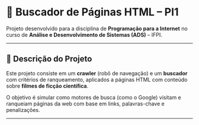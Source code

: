 # 🧠 Buscador de Páginas HTML – PI1

Projeto desenvolvido para a disciplina de **Programação para a Internet** no curso de **Análise e Desenvolvimento de Sistemas (ADS)** – IFPI.

---

## 📄 Descrição do Projeto

Este projeto consiste em um **crawler** (robô de navegação) e um **buscador** com critérios de ranqueamento, aplicados a páginas HTML com conteúdo sobre **filmes de ficção científica**.

O objetivo é simular como motores de busca (como o Google) visitam e ranqueiam páginas da web com base em links, palavras-chave e penalizações.

---


